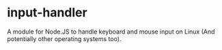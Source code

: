 # input-handler
A module for Node.JS to handle keyboard and mouse input on Linux (And potentially other operating systems too).
